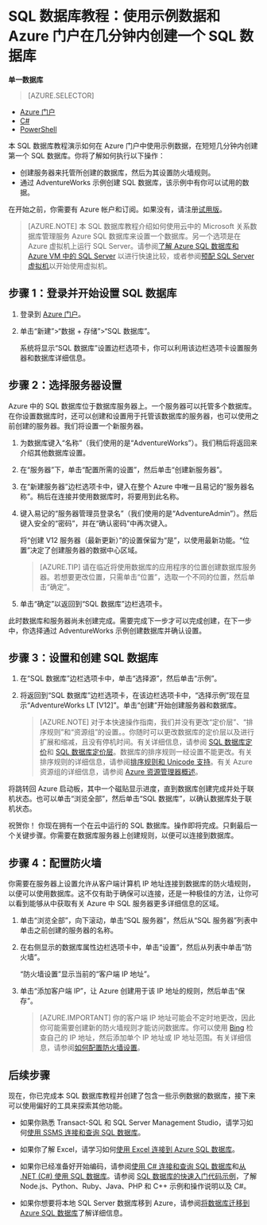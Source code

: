<properties
	pageTitle="SQL 数据库教程：创建 SQL 数据库 | Azure"
	description="使用示例数据和 Microsoft 的关系数据库管理系统 (RDBMS) 在 Azure 门户中快速创建第一个 SQL 数据库。"
	keywords="sql 数据库教程,创建 sql 数据库"	
	services="sql-database"
	documentationCenter=""
	authors="jeffgoll"
	manager="jeffreyg"
	editor="cgronlun"/>


<tags
	ms.service="sql-database"
	ms.date="12/01/2015"
	wacn.date="01/29/2016"/>

# SQL 数据库教程：使用示例数据和 Azure 门户在几分钟内创建一个 SQL 数据库

**单一数据库**

> [AZURE.SELECTOR]
- [Azure 门户](/documentation/articles/sql-database-get-started)
- [C#](/documentation/articles/sql-database-get-started-csharp)
- [PowerShell](/documentation/articles/sql-database-get-started-powershell)

本 SQL 数据库教程演示如何在 Azure 门户中使用示例数据，在短短几分钟内创建第一个 SQL 数据库。你将了解如何执行以下操作：

- 创建服务器来托管所创建的数据库，然后为其设置防火墙规则。
- 通过 AdventureWorks 示例创建 SQL 数据库，该示例中有你可以试用的数据。

在开始之前，你需要有 Azure 帐户和订阅。如果没有，请注册[试用版](/pricing/1rmb-trial)。

> [AZURE.NOTE] 本 SQL 数据库教程介绍如何使用云中的 Microsoft 关系数据库管理服务 Azure SQL 数据库来设置一个数据库。另一个选项是在 Azure 虚拟机上运行 SQL Server。请参阅[了解 Azure SQL 数据库和 Azure VM 中的 SQL Server](/documentation/articles/data-management-azure-sql-database-and-sql-server-iaas) 以进行快速比较，或者参阅[预配 SQL Server 虚拟机](/documentation/articles/virtual-machines-windows-classic-ps-sql-create)以开始使用虚拟机。

## 步骤 1：登录并开始设置 SQL 数据库
1. 登录到 [Azure 门户](http://manage.windowsazure.cn)。
2. 单击“新建”>“数据 + 存储”>“SQL 数据库”。

	 	
	系统将显示“SQL 数据库”设置边栏选项卡，你可以利用该边栏选项卡设置服务器和数据库详细信息。
 
## 步骤 2：选择服务器设置
Azure 中的 SQL 数据库位于数据库服务器上。一个服务器可以托管多个数据库。在你设置数据库时，还可以创建和设置用于托管该数据库的服务器，也可以使用之前创建的服务器。我们将设置一个新服务器。

1. 为数据库键入“名称”（我们使用的是“AdventureWorks”）。我们稍后将返回来介绍其他数据库设置。
2. 在“服务器”下，单击“配置所需的设置”，然后单击“创建新服务器”。
3. 在“新建服务器”边栏选项卡中，键入在整个 Azure 中唯一且易记的“服务器名称”。稍后在连接并使用数据库时，将要用到此名称。
4. 键入易记的“服务器管理员登录名”（我们使用的是“AdventureAdmin”）。然后键入安全的“密码”，并在“确认密码”中再次键入。

	 将“创建 V12 服务器（最新更新）”的设置保留为“是”，以使用最新功能。“位置”决定了创建服务器的数据中心区域。

	>[AZURE.TIP] 请在临近将使用数据库的应用程序的位置创建数据库服务器。若想要更改位置，只需单击“位置”，选取一个不同的位置，然后单击“确定”。

5. 单击“确定”以返回到“SQL 数据库”边栏选项卡。

此时数据库和服务器尚未创建完成。需要完成下一步才可以完成创建，在下一步中，你选择通过 AdventureWorks 示例创建数据库并确认设置。

## 步骤 3：设置和创建 SQL 数据库
1. 在“SQL 数据库”边栏选项卡中，单击“选择源”，然后单击“示例”。 

2. 将返回到“SQL 数据库”边栏选项卡，在该边栏选项卡中，“选择示例”现在显示“AdventureWorks LT [V12]”。单击“创建”开始创建服务器和数据库。

	>[AZURE.NOTE] 对于本快速操作指南，我们并没有更改“定价层”、“排序规则”和“资源组”的设置。。你随时可以更改数据库的定价层以及进行扩展和缩减，且没有停机时间。有关详细信息，请参阅 [SQL 数据库定价](/home/features/sql-database/#price)和 [SQL 数据库定价层](/documentation/articles/sql-database-service-tiers)。数据库的排序规则一经设置不能更改。有关排序规则的详细信息，请参阅[排序规则和 Unicode 支持](https://msdn.microsoft.com/zh-cn/library/ms143726.aspx)。有关 Azure 资源组的详细信息，请参阅 [Azure 资源管理器概述](/documentation/articles/resource-group-overview)。

将跳转回 Azure 启动板，其中一个磁贴显示进度，直到数据库创建完成并处于联机状态。也可以单击“浏览全部”，然后单击“SQL 数据库”，以确认数据库处于联机状态。
	
祝贺你！ 你现在拥有一个在云中运行的 SQL 数据库。操作即将完成。只剩最后一个关键步骤。你需要在数据库服务器上创建规则，以便可以连接到数据库。

## 步骤 4：配置防火墙

你需要在服务器上设置允许从客户端计算机 IP 地址连接到数据库的防火墙规则，以便可以使用数据库。这不仅有助于确保可以连接，还是一种极佳的方法，让你可以看到能够从中获取有关 Azure 中 SQL 服务器更多详细信息的区域。

1. 单击“浏览全部”，向下滚动，单击“SQL 服务器”，然后从“SQL 服务器”列表中单击之前创建的服务器的名称。

	
3. 在右侧显示的数据库属性边栏选项卡中，单击“设置”，然后从列表中单击“防火墙”。

	“防火墙设置”显示当前的“客户端 IP 地址”。

4. 单击“添加客户端 IP”，让 Azure 创建用于该 IP 地址的规则，然后单击“保存”。

	>[AZURE.IMPORTANT] 你的客户端 IP 地址可能会不定时地更改，因此你可能需要创建新的防火墙规则才能访问数据库。你可以使用 [Bing](http://www.bing.com/search?q=my%20ip%20address) 检查自己的 IP 地址，然后添加单个 IP 地址或 IP 地址范围。有关详细信息，请参阅[如何配置防火墙设置](/documentation/articles/sql-database-configure-firewall-settings)。

## 后续步骤
现在，你已完成本 SQL 数据库教程并创建了包含一些示例数据的数据库，接下来可以使用偏好的工具来探索其他功能。

- 如果你熟悉 Transact-SQL 和 SQL Server Management Studio，请学习如何[使用 SSMS 连接和查询 SQL 数据库](/documentation/articles/sql-database-connect-query-ssms)。

- 如果你了解 Excel，请学习如何[使用 Excel 连接到 Azure SQL 数据库](/documentation/articles/sql-database-connect-excel)。

- 如果你已经准备好开始编码，请参阅[使用 C# 连接和查询 SQL 数据库](/documentation/articles/sql-database-connect-query)和[从 .NET (C#) 使用 SQL 数据库](/documentation/articles/sql-database-develop-dotnet-simple)。请参阅 [SQL 数据库的快速入门代码示例](/documentation/articles/sql-database-develop-quick-start-client-code-samples)，了解 Node.js、Python、Ruby、Java、PHP 和 C++ 示例和操作说明以及 C#。

- 如果你想要将本地 SQL Server 数据库移到 Azure，请参阅[将数据库迁移到 Azure SQL 数据库](/documentation/articles/sql-database-cloud-migrate)了解详细信息。

<!---HONumber=Mooncake_0118_2016-->
